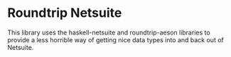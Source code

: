 Roundtrip Netsuite
===============

This library uses the haskell-netsuite and roundtrip-aeson libraries to provide
a less horrible way of getting nice data types into and back out of Netsuite.
